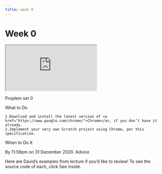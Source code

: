 ```yaml
---
title: week 0
---
```


# Week 0

<iframe src="https://www.youtube.com/embed/jjqgP9dpD1k"></iframe>

Proplem set 0

What to Do

    1.Download and install the latest version of <a href="https://www.google.com/chrome/">Chrome</a>, if you don’t have it already.
    2.Implement your very own Scratch project using Chrome, per this specification.

When to Do It

By 11:59pm on 31 December 2020.
Advice

Here are David’s examples from lecture if you’d like to review! To see the source code of each, click See inside.
